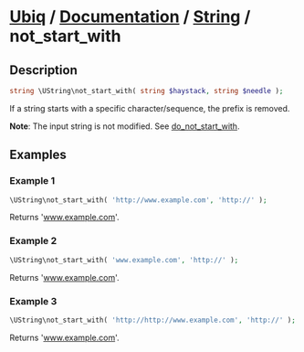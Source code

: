 [Ubiq](https://github.com/Pixel418/Ubiq#readme) / [Documentation](../index.md#readme) / [String](../index.md#string) / not_start_with
======


Description
-------- 

```php
string \UString\not_start_with( string $haystack, string $needle );
```

If a string starts with a specific character/sequence, the prefix is removed.

**Note**: The input string is not modified. See [do_not_start_with](./do_not_start_with.md#readme).



Examples
--------

### Example 1

```php
\UString\not_start_with( 'http://www.example.com', 'http://' );
```
Returns 'www.example.com'.

### Example 2

```php
\UString\not_start_with( 'www.example.com', 'http://' );
```
Returns 'www.example.com'.

### Example 3

```php
\UString\not_start_with( 'http://http://www.example.com', 'http://' );
```
Returns 'www.example.com'.
